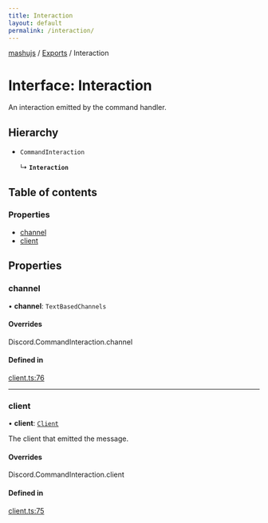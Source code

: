 ```yaml
---
title: Interaction
layout: default
permalink: /interaction/
---
```

[mashujs](/) / [Exports](/modules/) / Interaction

# Interface: Interaction

An interaction emitted by the command handler.

## Hierarchy

- `CommandInteraction`

  ↳ **`Interaction`**

## Table of contents

### Properties

- [channel](/Interaction/#channel)
- [client](/Interaction/#client)

## Properties

### channel

• **channel**: `TextBasedChannels`

#### Overrides

Discord.CommandInteraction.channel

#### Defined in

[client.ts:76](https://github.com/EpokTarren/mashu/blob/e9c6c72/src/client.ts#L76)

___

### client

• **client**: [`Client`](/Client/)

The client that emitted the message.

#### Overrides

Discord.CommandInteraction.client

#### Defined in

[client.ts:75](https://github.com/EpokTarren/mashu/blob/e9c6c72/src/client.ts#L75)
